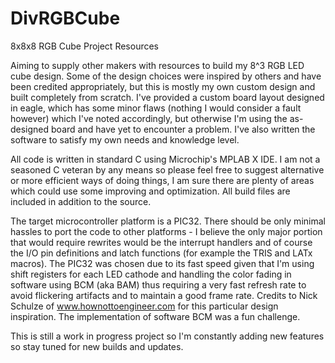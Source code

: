 DivRGBCube
==========

8x8x8 RGB Cube Project Resources

Aiming to supply other makers with resources to build my 8^3 RGB LED cube design. Some of the design choices were inspired by others and have been credited appropriately, but this is mostly my own custom design and built completely from scratch. I've provided a custom board layout designed in eagle, which has some minor flaws (nothing I would consider a fault however) which I've noted accordingly, but otherwise I'm using the as-designed board and have yet to encounter a problem. I've also written the software to satisfy my own needs and knowledge level.

All code is written in standard C using Microchip's MPLAB X IDE. I am not a seasoned C veteran by any means so please feel free to suggest alternative or more efficient ways of doing things, I am sure there are plenty of areas which could use some improving and optimization. All build files are included in addition to the source.

The target microcontroller platform is a PIC32. There should be only minimal hassles to port the code to other platforms - I believe the only major portion that would require rewrites would be the interrupt handlers and of course the I/O pin definitions and latch functions (for example the TRIS and LATx macros). The PIC32 was chosen due to its fast speed given that I'm using shift registers for each LED cathode and handling the color fading in software using BCM (aka BAM) thus requiring a very fast refresh rate to avoid flickering artifacts and to maintain a good frame rate. Credits to Nick Schulze of www.hownottoengineer.com for this particular design inspiration. The implementation of software BCM was a fun challenge.

This is still a work in progress project so I'm constantly adding new features so stay tuned for new builds and updates.

